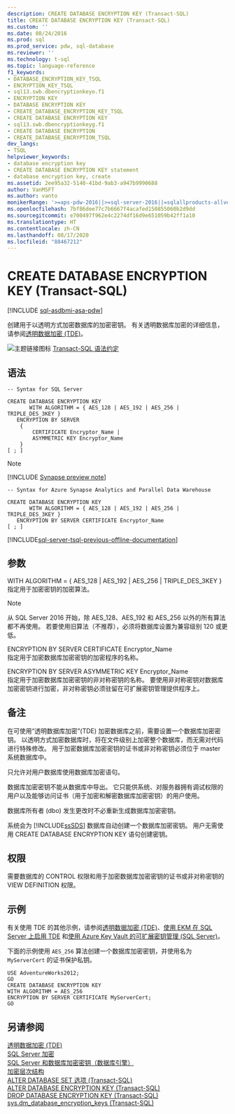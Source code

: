 ```yaml
---
description: CREATE DATABASE ENCRYPTION KEY (Transact-SQL)
title: CREATE DATABASE ENCRYPTION KEY (Transact-SQL)
ms.custom: ''
ms.date: 08/24/2016
ms.prod: sql
ms.prod_service: pdw, sql-database
ms.reviewer: ''
ms.technology: t-sql
ms.topic: language-reference
f1_keywords:
- DATABASE_ENCRYPTION_KEY_TSQL
- ENCRYPTION_KEY_TSQL
- sql13.swb.dbencryptionkeyo.f1
- ENCRYPTION KEY
- DATABASE ENCRYPTION KEY
- CREATE_DATABASE_ENCRYPTION_KEY_TSQL
- CREATE DATABASE ENCRYPTION KEY
- sql13.swb.dbencryptionkeyg.f1
- CREATE DATABASE ENCRYPTION
- CREATE_DATABASE_ENCRYPTION_TSQL
dev_langs:
- TSQL
helpviewer_keywords:
- database encryption key
- CREATE DATABASE ENCRYPTION KEY statement
- database encryption key, create
ms.assetid: 2ee95a32-5140-41bd-9ab3-a947b9990688
author: VanMSFT
ms.author: vanto
monikerRange: '>=aps-pdw-2016||>=sql-server-2016||=sqlallproducts-allversions||>=sql-server-linux-2017||=azuresqldb-mi-current||=azure-sqldw-latest'
ms.openlocfilehash: 7bf86dee77c7b6667f4acafed150855060b2d9dd
ms.sourcegitcommit: e700497f962e4c2274df16d9e651059b42ff1a10
ms.translationtype: HT
ms.contentlocale: zh-CN
ms.lasthandoff: 08/17/2020
ms.locfileid: "88467212"
---
```

# <a name="create-database-encryption-key-transact-sql"></a>CREATE DATABASE ENCRYPTION KEY (Transact-SQL)

[!INCLUDE [sql-asdbmi-asa-pdw](../../includes/applies-to-version/sql-asdbmi-asa-pdw.md)]

 创建用于以透明方式加密数据库的加密密钥。 有关透明数据库加密的详细信息，请参阅[透明数据加密 (TDE)](../../relational-databases/security/encryption/transparent-data-encryption.md)。  
  
![主题链接图标](../../database-engine/configure-windows/media/topic-link.gif "“主题链接”图标") [Transact-SQL 语法约定](../../t-sql/language-elements/transact-sql-syntax-conventions-transact-sql.md)  
  
## <a name="syntax"></a>语法  
  
```syntaxsql
-- Syntax for SQL Server  

CREATE DATABASE ENCRYPTION KEY  
       WITH ALGORITHM = { AES_128 | AES_192 | AES_256 | TRIPLE_DES_3KEY }  
   ENCRYPTION BY SERVER   
    {  
        CERTIFICATE Encryptor_Name |  
        ASYMMETRIC KEY Encryptor_Name  
    }  
[ ; ]  
```  
  
> [!Note]
> [!INCLUDE [Synapse preview note](../../includes/synapse-preview-note.md)]
   
```syntaxsql
-- Syntax for Azure Synapse Analytics and Parallel Data Warehouse  

CREATE DATABASE ENCRYPTION KEY  
       WITH ALGORITHM = { AES_128 | AES_192 | AES_256 | TRIPLE_DES_3KEY }  
   ENCRYPTION BY SERVER CERTIFICATE Encryptor_Name   
[ ; ]  
```  

[!INCLUDE[sql-server-tsql-previous-offline-documentation](../../includes/sql-server-tsql-previous-offline-documentation.md)]

## <a name="arguments"></a>参数

WITH ALGORITHM = { AES_128 \| AES_192 \| AES_256 \| TRIPLE_DES_3KEY  }  
指定用于加密密钥的加密算法。

> [!NOTE]
> 从 SQL Server 2016 开始，除 AES_128、AES_192 和 AES_256 以外的所有算法都不再使用。 若要使用旧算法（不推荐），必须将数据库设置为兼容级别 120 或更低。  
  
ENCRYPTION BY SERVER CERTIFICATE Encryptor_Name  
指定用于加密数据库加密密钥的加密程序的名称。  
  
ENCRYPTION BY SERVER ASYMMETRIC KEY Encryptor_Name  
指定用于加密数据库加密密钥的非对称密钥的名称。 要使用非对称密钥对数据库加密密钥进行加密，非对称密钥必须驻留在可扩展密钥管理提供程序上。  
  
## <a name="remarks"></a>备注  
在可使用“透明数据库加密”(TDE) 加密数据库之前，需要设置一个数据库加密密钥。 以透明方式加密数据库时，将在文件级别上加密整个数据库，而无需对代码进行特殊修改。 用于加密数据库加密密钥的证书或非对称密钥必须位于 master 系统数据库中。  
  
只允许对用户数据库使用数据库加密语句。  
  
数据库加密密钥不能从数据库中导出。 它只能供系统、对服务器拥有调试权限的用户以及能够访问证书（用于加密和解密数据库加密密钥）的用户使用。  
  
数据库所有者 (dbo) 发生更改时不必重新生成数据库加密密钥。  
  
系统会为 [!INCLUDE[ssSDS](../../includes/sssds-md.md)] 数据库自动创建一个数据库加密密钥。 用户无需使用 CREATE DATABASE ENCRYPTION KEY 语句创建密钥。  
  
## <a name="permissions"></a>权限  
需要数据库的 CONTROL 权限和用于加密数据库加密密钥的证书或非对称密钥的 VIEW DEFINITION 权限。  
  
## <a name="examples"></a>示例  
有关使用 TDE 的其他示例，请参阅[透明数据加密 &#40;TDE&#41;](../../relational-databases/security/encryption/transparent-data-encryption.md)、[使用 EKM 在 SQL Server 上启用 TDE](../../relational-databases/security/encryption/enable-tde-on-sql-server-using-ekm.md) 和[使用 Azure Key Vault 的可扩展密钥管理 &#40;SQL Server&#41;](../../relational-databases/security/encryption/extensible-key-management-using-azure-key-vault-sql-server.md)。  
  
下面的示例使用 `AES_256` 算法创建一个数据库加密密钥，并使用名为 `MyServerCert` 的证书保护私钥。  
  
```  
USE AdventureWorks2012;  
GO  
CREATE DATABASE ENCRYPTION KEY  
WITH ALGORITHM = AES_256  
ENCRYPTION BY SERVER CERTIFICATE MyServerCert;  
GO  
```  
  
## <a name="see-also"></a>另请参阅  
[透明数据加密 (TDE)](../../relational-databases/security/encryption/transparent-data-encryption.md)   
[SQL Server 加密](../../relational-databases/security/encryption/sql-server-encryption.md)   
[SQL Server 和数据库加密密钥（数据库引擎）](../../relational-databases/security/encryption/sql-server-and-database-encryption-keys-database-engine.md)   
[加密层次结构](../../relational-databases/security/encryption/encryption-hierarchy.md)   
[ALTER DATABASE SET 选项 (Transact-SQL)](../../t-sql/statements/alter-database-transact-sql-set-options.md)   
[ALTER DATABASE ENCRYPTION KEY (Transact-SQL)](../../t-sql/statements/alter-database-encryption-key-transact-sql.md)   
[DROP DATABASE ENCRYPTION KEY (Transact-SQL)](../../t-sql/statements/drop-database-encryption-key-transact-sql.md)   
[sys.dm_database_encryption_keys (Transact-SQL)](../../relational-databases/system-dynamic-management-views/sys-dm-database-encryption-keys-transact-sql.md)  
    
